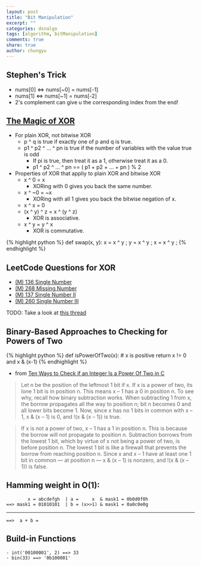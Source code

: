 ```yaml
---
layout: post
title: "Bit Manipulation"
excerpt: ""
categories: dsnalgo
tags: [algorithm, bitManipulation]
comments: true
share: true
author: chungyu
---
```


## Stephen's Trick

- nums[0] <=> nums[~0] = nums[-1]
- nums[1] <=> nums[~1] = nums[-2]
- 2's complement can give u the corresponding index from the end!

## [The Magic of XOR](http://www.cs.umd.edu/class/sum2003/cmsc311/Notes/BitOp/xor.html)
- For plain XOR, not bitwise XOR
	- p ^ q is true if exactly one of p and q is true.
	- p1 ^ p2 ^ ... ^ pn is true if the number of variables with the value true is odd
		- If pi is true, then treat it as a 1, otherwise treat it as a 0.
		- p1 ^ p2 ^ ... ^ pn == ( p1 + p2 + ... + pn ) % 2
- Properties of XOR that appliy to plain XOR and bitwise XOR
	- x ^ 0 = x
		- XORing with 0 gives you back the same number.
	- x ^ ~0 = ~x  
		- XORing with all 1 gives you back the bitwise negation of x.
	- x ^ x = 0
	- (x ^ y) ^ z = x ^ (y ^ z)
		- XOR is associative.
	- x ^ y = y ^ x
		- XOR is commutative.

{% highlight python %}
def swap(x, y):
	x = x ^ y ;
	y = x ^ y ;
	x = x ^ y ;
{% endhighlight %}

## LeetCode Questions for XOR

- [(M) 136 Single Number](https://leetcode.com/problems/single-number/)
- [(M) 268 Missing Number](https://leetcode.com/problems/missing-number/)
- [(M) 137 Single Number II](https://leetcode.com/problems/single-number-ii/)
- [(M) 260 Single Number III](https://leetcode.com/problems/single-number-iii/)

TODO: Take a look at [this thread](https://leetcode.com/discuss/54970/an-general-way-to-handle-all-this-sort-of-questions)

## Binary-Based Approaches to Checking for Powers of Two
{% highlight python %}
def isPowerOfTwo(x):
	# x is positive
	return x != 0 and x & (x-1)
{% endhighlight %}
- from [Ten Ways to Check if an Integer Is a Power Of Two in C](http://www.exploringbinary.com/ten-ways-to-check-if-an-integer-is-a-power-of-two-in-c/)

> Let n be the position of the leftmost 1 bit if x. If x is a power of two, its lone 1 bit is in position n. This means x – 1 has a 0 in position n. To see why, recall how binary subtraction works. When subtracting 1 from x, the borrow propagates all the way to position n; bit n becomes 0 and all lower bits become 1. Now, since x has no 1 bits in common with x – 1, x & (x – 1) is 0, and !(x & (x – 1)) is true.


> If x is not a power of two, x – 1 has a 1 in position n. This is because the borrow will not propagate to position n. Subtraction borrows from the lowest 1 bit, which by virtue of x not being a power of two, is before position n. The lowest 1 bit is like a firewall that prevents the borrow from reaching position n. Since x and x – 1 have at least one 1 bit in common — at position n — x & (x – 1) is nonzero, and !(x & (x – 1)) is false.

## Hamming weight in O(1):
	        x = abcdefgh  | a =     x  & mask1 = 0b0d0f0h
	==> mask1 = 01010101  | b = (x>>1) & mask1 = 0a0c0e0g
---------------------------------------------------------
	==>  a + b = 





## Build-in Functions
	- int('00100001', 2) ==> 33
	- bin(33) ==> '0b100001'
